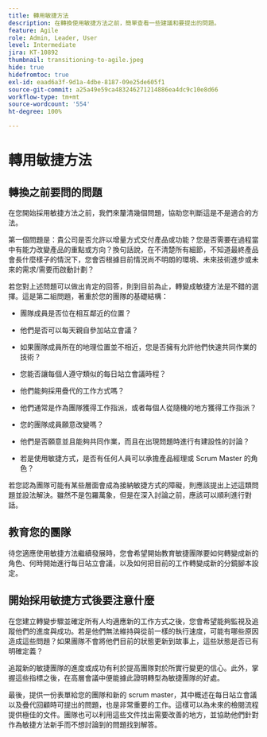 ```yaml
---
title: 轉用敏捷方法
description: 在轉換使用敏捷方法之前，簡單查看一些建議和要提出的問題。
feature: Agile
role: Admin, Leader, User
level: Intermediate
jira: KT-10892
thumbnail: transitioning-to-agile.jpeg
hide: true
hidefromtoc: true
exl-id: eaad6a3f-9d1a-4dbe-8187-09e25de605f1
source-git-commit: a25a49e59ca483246271214886ea4dc9c10e8d66
workflow-type: tm+mt
source-wordcount: '554'
ht-degree: 100%

---
```


# 轉用敏捷方法

## 轉換之前要問的問題

在您開始採用敏捷方法之前，我們來釐清幾個問題，協助您判斷這是不是適合的方法。

第一個問題是：貴公司是否允許以增量方式交付產品或功能？您是否需要在過程當中有能力改變產品的重點或方向？換句話說，在不清楚所有細節，不知道最終產品會長什麼樣子的情況下，您會否根據目前情況尚不明朗的環境、未來技術進步或未來的需求/需要而啟動計劃？

若您對上述問題可以做出肯定的回答，則到目前為止，轉變成敏捷方法是不錯的選擇。這是第二組問題，著重於您的團隊的基礎結構：

* 團隊成員是否位在相互鄰近的位置？

* 他們是否可以每天親自參加站立會議？

* 如果團隊成員所在的地理位置並不相近，您是否擁有允許他們快速共同作業的技術？

* 您能否讓每個人遵守類似的每日站立會議時程？

* 他們能夠採用疊代的工作方式嗎？

* 他們通常是作為團隊獲得工作指派，或者每個人從隨機的地方獲得工作指派？

* 您的團隊成員願意改變嗎？

* 他們是否願意並且能夠共同作業，而且在出現問題時進行有建設性的討論？

* 若是使用敏捷方式，是否有任何人員可以承擔產品經理或 Scrum Master 的角色？


若您認為團隊可能有某些層面會成為接納敏捷方式的障礙，則應該提出上述這類問題並設法解決。雖然不是包羅萬象，但是在深入討論之前，應該可以順利進行對話。


## 教育您的團隊

待您適應使用敏捷方法繼續發展時，您會希望開始教育敏捷團隊要如何轉變成新的角色、何時開始進行每日站立會議，以及如何把目前的工作轉變成新的分鏡腳本設定。


## 開始採用敏捷方式後要注意什麼

在您建立轉變步驟並確定所有人均適應新的工作方式之後，您會希望能夠監視及追蹤他們的進度與成功。若是他們無法維持與從前一樣的執行速度，可能有哪些原因造成這些問題？如果團隊不會將他們目前的狀態更新到故事上，這些狀態是否已有明確定義？

追蹤新的敏捷團隊的進度或成功有利於提高團隊對於所實行變更的信心。此外，掌握這些指標之後，在高層會議中便能據此證明轉型為敏捷團隊的好處。

最後，提供一份表單給您的團隊和新的 scrum master，其中概述在每日站立會議以及疊代回顧時可提出的問題，也是非常重要的工作。這樣可以為未來的檢閱流程提供極佳的文件。團隊也可以利用這些文件找出需要改善的地方，並協助他們針對作為敏捷方法新手而不想討論到的問題找到解答。

